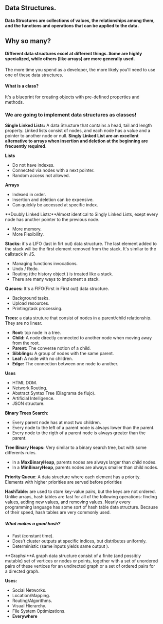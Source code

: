 ## Data Structures.

#### Data Structures are collections of values, the relationships among them, and the functions and operations that can be applied to the data.

## Why so many?

#### Different data structures excel at different things. Some are highly specialized, while others (like arrays) are more generally used.

The more time you spend as a developer, the more likely you'll need to use one of these data structures.

#### What is a class?

It's a blueprint for creating objects with pre-defined properties and methods.

### We are going to implement data structures as classes!

**Single Linked Lists:** A data Structure that contains a head, tail and length property. Linked lists consist of nodes, and each node has a value and a pointer to another node or null. **Singly Linked List are an excellent alternative to arrays when insertion and deletion at the beginning are frecuently required.**

**Lists**
* Do not have indexes.
* Connected via nodes with a next pointer.
* Random access not allowed.

**Arrays**
* Indexed in order.
* Insertion and deletion can be expensive.
* Can quickly be accessed at specific index.    

**Doubly Linked Lists:**Almost identical to Singly Linked Lists, exept every node has another pointer to the previous node.
* More memory.
* More Flexibility.

**Stacks:** it's a LIFO (last in firt out) data structure. The last element added to the stack will be the first element removed from the stack. It's simllar to the callstack in JS.

* Managing functions invocations.
* Undo / Redo.
* Routing (the history object ) is treated like a stack.
* There are many ways to implement a stack.

**Queues:** It's a FIFO(First in First out) data structure.

* Background tasks.
* Upload resources.
* Printing/task processing.

**Trees:** a data struture that consist of nodes in a parent/child relationship. They are no linear.  
* **Root:** top node in a tree.
* **Child:** A node directly connected to another node when moving away from the root.
* **Parent:** The converse notion of a child.
* **Sibblings:** A group of nodes with the same parent.
* **Leaf:** A node with no children.
* **Edge:** The connection between one node to another.

**Uses**
* HTML DOM.
* Network Routing.
* Abstract Syntax Tree (Diagrama de flujo). 
* Artificial Intelligence.
* JSON structure.

**Binary Trees Search:**
* Every parent node has at most two children.
* Every node to the left of a parent node is always lower than the parent.
* Every node to the rigth of a parent node is always greater than the parent.

**Tree Binary Heaps:** Very similar to a binary search tree, but with some differents rules.
* In a **MaxBinaryHeap**, parents nodes are always larger than child nodes.
* In a **MinBinaryHeap**, parents nodes are always smaller than child nodes.


**Priority Queue**: A data structure where each element has a priority. Elements with higher priorities are served before priorities 


**HashTable:** are used to store key-value pairs, but the keys are not ordered. Unlike arrays, hash tables are fast for all of the following operations: finding values, adding new values, and removing values.
Nearly every programming language has some sort of hash table data structure. Because of their speed, hash tables are very commonly used.

##### What makes a good hash?
* Fast (constant time).
* Does't cluster outputs at specific indices, but distributes uniformly.
* Deterministic (same inputs yields same output ).

**Graphs:**A graph data structure consist of a finite (and possibly mutable) set of vertices or nodes or points, together with a set of unordered pairs of these vertices for an undirected graph or a set of ordered pairs for a directed graph.

**Uses:**
* Social Networks.
* Location/Mapping.
* Routing/Algorithms.
* Visual Hierarchy.
* File System Optimizations.
* **Everywhere**

    